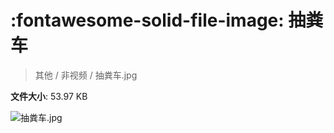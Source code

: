 # :fontawesome-solid-file-image: 抽粪车

> 其他 / 非视频 / 抽粪车.jpg

**文件大小**: 53.97 KB

<img src="https://file.hsyhx.top/archive/其他/非视频/抽粪车.jpg"  alt="抽粪车.jpg" />